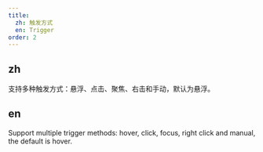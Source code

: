 ```yaml
---
title:
  zh: 触发方式
  en: Trigger
order: 2
---
```


## zh

支持多种触发方式：悬浮、点击、聚焦、右击和手动，默认为悬浮。

## en

Support multiple trigger methods: hover, click, focus, right click and manual, the default is hover.

